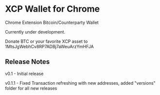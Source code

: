 # XCP Wallet for Chrome

Chrome Extension Bitcoin/Counterparty Wallet

Currently under development.

Donate BTC or your favorite XCP asset to 1MtsJgWebhCv8RP7ADBj7aWeuArzYmHFJA

## Release Notes

v0.1 - Initial release

v0.1.1 - Fixed Transaction refreshing with new addresses, added "versions" folder for all new releases
